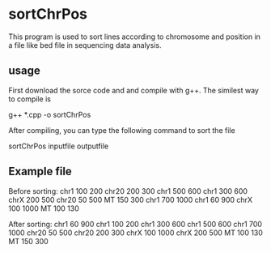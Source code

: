 # sortChrPos
This program is used to sort lines according to chromosome and position in a file like bed file in sequencing data analysis.

## usage
First download the sorce code and and compile with g++. The similest way to compile is

g++ *.cpp -o sortChrPos

After compiling, you can type the following command to sort the file

sortChrPos inputfile outputfile

## Example file
Before sorting:
chr1	100	200
chr20	200	300
chr1	500	600
chr1	300	600
chrX	200	500
chr20	50	500
MT	150	300
chr1	700	1000
chr1	60	900
chrX	100	1000
MT	100	130

After sorting:
chr1	60	900
chr1	100	200
chr1	300	600
chr1	500	600
chr1	700	1000
chr20	50	500
chr20	200	300
chrX	100	1000
chrX	200	500
MT	100	130
MT	150	300
